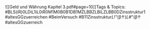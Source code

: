
![[Geld und Währung Kapitel 3.pdf#page=10]]Tags & Topics:
   #BLS(iR)0LDiL1iL0iR0M1M0B0B1DB1MZLBBZLBiLZLBB0DZinsstruktur1
   #altesGGzuerreichen
   #BeimVersuch
   #B11Zinsstruktur𝐿!"(β↑)𝐿#"(β↑
   #altesGGzuerreich